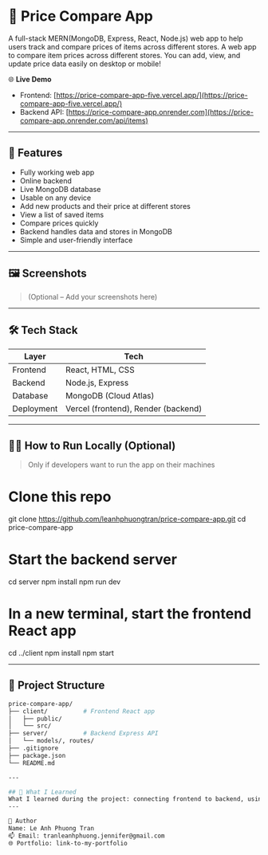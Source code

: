 # 🛒 Price Compare App

A full-stack MERN(MongoDB, Express, React, Node.js) web app to help users track and compare prices of items across different stores.
A web app to compare item prices across different stores. You can add, view, and update price data easily on desktop or mobile!

🌐 **Live Demo**
- Frontend: [https://price-compare-app-five.vercel.app/](https://price-compare-app-five.vercel.app/)
- Backend API: [https://price-compare-app.onrender.com](https://price-compare-app.onrender.com/api/items)


---

## 📱 Features
- Fully working web app
- Online backend
- Live MongoDB database
- Usable on any device
- Add new products and their price at different stores
- View a list of saved items
- Compare prices quickly
- Backend handles data and stores in MongoDB
- Simple and user-friendly interface

---

## 🖼️ Screenshots

> (Optional – Add your screenshots here)

---

## 🛠️ Tech Stack

| Layer       | Tech                          |
|-------------|-------------------------------|
| Frontend    | React, HTML, CSS              |
| Backend     | Node.js, Express              |
| Database    | MongoDB (Cloud Atlas)         |
| Deployment  | Vercel (frontend), Render (backend) |

---

## 🧑‍💻 How to Run Locally (Optional)
> Only if developers want to run the app on their machines

# Clone this repo
git clone https://github.com/leanhphuongtran/price-compare-app.git
cd price-compare-app

# Start the backend server
cd server
npm install
npm run dev

# In a new terminal, start the frontend React app
cd ../client
npm install
npm start

---

## 📁 Project Structure

```bash
price-compare-app/
├── client/          # Frontend React app
│   ├── public/
│   └── src/
├── server/          # Backend Express API
│   └── models/, routes/
├── .gitignore
├── package.json
└── README.md

---

## 🧠 What I Learned
What I learned during the project: connecting frontend to backend, using React hooks, deploying with Vercel.
---

👤 Author
Name: Le Anh Phuong Tran
📫 Email: tranleanhphuong.jennifer@gmail.com
🌐 Portfolio: link-to-my-portfolio